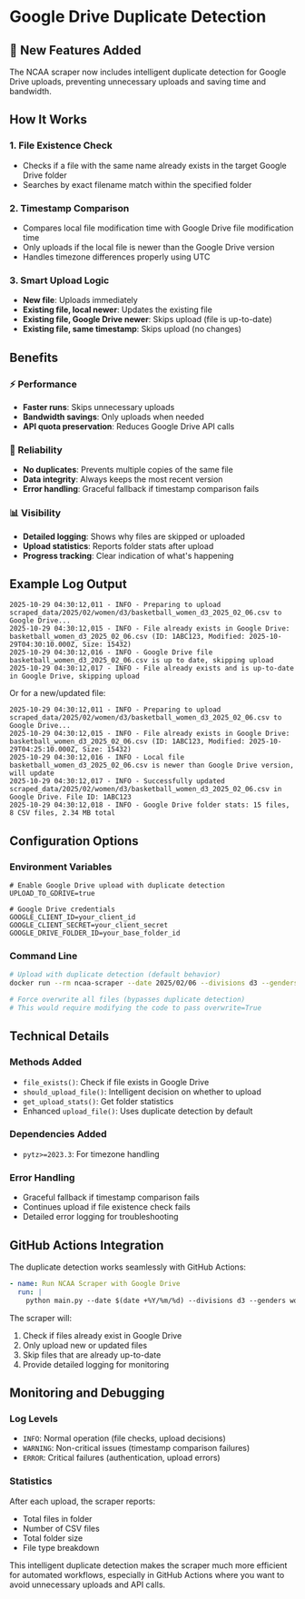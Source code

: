 # Google Drive Duplicate Detection

## 🚀 **New Features Added**

The NCAA scraper now includes intelligent duplicate detection for Google Drive uploads, preventing unnecessary uploads and saving time and bandwidth.

## **How It Works**

### **1. File Existence Check**
- Checks if a file with the same name already exists in the target Google Drive folder
- Searches by exact filename match within the specified folder

### **2. Timestamp Comparison**
- Compares local file modification time with Google Drive file modification time
- Only uploads if the local file is newer than the Google Drive version
- Handles timezone differences properly using UTC

### **3. Smart Upload Logic**
- **New file**: Uploads immediately
- **Existing file, local newer**: Updates the existing file
- **Existing file, Google Drive newer**: Skips upload (file is up-to-date)
- **Existing file, same timestamp**: Skips upload (no changes)

## **Benefits**

### **⚡ Performance**
- **Faster runs**: Skips unnecessary uploads
- **Bandwidth savings**: Only uploads when needed
- **API quota preservation**: Reduces Google Drive API calls

### **🔄 Reliability**
- **No duplicates**: Prevents multiple copies of the same file
- **Data integrity**: Always keeps the most recent version
- **Error handling**: Graceful fallback if timestamp comparison fails

### **📊 Visibility**
- **Detailed logging**: Shows why files are skipped or uploaded
- **Upload statistics**: Reports folder stats after upload
- **Progress tracking**: Clear indication of what's happening

## **Example Log Output**

```
2025-10-29 04:30:12,011 - INFO - Preparing to upload scraped_data/2025/02/women/d3/basketball_women_d3_2025_02_06.csv to Google Drive...
2025-10-29 04:30:12,015 - INFO - File already exists in Google Drive: basketball_women_d3_2025_02_06.csv (ID: 1ABC123, Modified: 2025-10-29T04:30:10.000Z, Size: 15432)
2025-10-29 04:30:12,016 - INFO - Google Drive file basketball_women_d3_2025_02_06.csv is up to date, skipping upload
2025-10-29 04:30:12,017 - INFO - File already exists and is up-to-date in Google Drive, skipping upload
```

Or for a new/updated file:

```
2025-10-29 04:30:12,011 - INFO - Preparing to upload scraped_data/2025/02/women/d3/basketball_women_d3_2025_02_06.csv to Google Drive...
2025-10-29 04:30:12,015 - INFO - File already exists in Google Drive: basketball_women_d3_2025_02_06.csv (ID: 1ABC123, Modified: 2025-10-29T04:25:10.000Z, Size: 15432)
2025-10-29 04:30:12,016 - INFO - Local file basketball_women_d3_2025_02_06.csv is newer than Google Drive version, will update
2025-10-29 04:30:12,017 - INFO - Successfully updated scraped_data/2025/02/women/d3/basketball_women_d3_2025_02_06.csv in Google Drive. File ID: 1ABC123
2025-10-29 04:30:12,018 - INFO - Google Drive folder stats: 15 files, 8 CSV files, 2.34 MB total
```

## **Configuration Options**

### **Environment Variables**
```env
# Enable Google Drive upload with duplicate detection
UPLOAD_TO_GDRIVE=true

# Google Drive credentials
GOOGLE_CLIENT_ID=your_client_id
GOOGLE_CLIENT_SECRET=your_client_secret
GOOGLE_DRIVE_FOLDER_ID=your_base_folder_id
```

### **Command Line**
```bash
# Upload with duplicate detection (default behavior)
docker run --rm ncaa-scraper --date 2025/02/06 --divisions d3 --genders women --upload-gdrive

# Force overwrite all files (bypasses duplicate detection)
# This would require modifying the code to pass overwrite=True
```

## **Technical Details**

### **Methods Added**
- `file_exists()`: Check if file exists in Google Drive
- `should_upload_file()`: Intelligent decision on whether to upload
- `get_upload_stats()`: Get folder statistics
- Enhanced `upload_file()`: Uses duplicate detection by default

### **Dependencies Added**
- `pytz>=2023.3`: For timezone handling

### **Error Handling**
- Graceful fallback if timestamp comparison fails
- Continues upload if file existence check fails
- Detailed error logging for troubleshooting

## **GitHub Actions Integration**

The duplicate detection works seamlessly with GitHub Actions:

```yaml
- name: Run NCAA Scraper with Google Drive
  run: |
    python main.py --date $(date +%Y/%m/%d) --divisions d3 --genders women --upload-gdrive
```

The scraper will:
1. Check if files already exist in Google Drive
2. Only upload new or updated files
3. Skip files that are already up-to-date
4. Provide detailed logging for monitoring

## **Monitoring and Debugging**

### **Log Levels**
- `INFO`: Normal operation (file checks, upload decisions)
- `WARNING`: Non-critical issues (timestamp comparison failures)
- `ERROR`: Critical failures (authentication, upload errors)

### **Statistics**
After each upload, the scraper reports:
- Total files in folder
- Number of CSV files
- Total folder size
- File type breakdown

This intelligent duplicate detection makes the scraper much more efficient for automated workflows, especially in GitHub Actions where you want to avoid unnecessary uploads and API calls.
